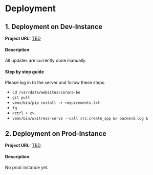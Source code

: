 # Deployment

## 1. Deployment on Dev-Instance

**Project URL:** [TBD](http://localhost:4200/)

#### Description

All updates are currently done manually.

#### Step by step guide

Please log in to the server and follow these steps:

- `cd /var/data/websites/corona-be`
- `git pull`
- `venv/bin/pip install -r requirements.txt`
- `fg`
- `<ctrl + c>`
- `venv/bin/waitress-serve --call src:create_app &> backend.log &`

## 2. Deployment on Prod-Instance

**Project URL:** [TBD](http://localhost:4200/)

#### Description

No prod instance yet.
